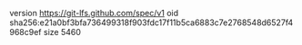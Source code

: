 version https://git-lfs.github.com/spec/v1
oid sha256:e21a0bf3bfa736499318f903fdc17f11b5ca6883c7e2768548d6527f4968c9ef
size 5460
